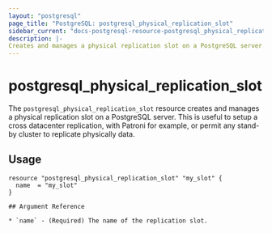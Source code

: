 ```yaml
---
layout: "postgresql"
page_title: "PostgreSQL: postgresql_physical_replication_slot"
sidebar_current: "docs-postgresql-resource-postgresql_physical_replication_slot"
description: |-
Creates and manages a physical replication slot on a PostgreSQL server.
---
```


# postgresql\_physical\_replication\_slot

The ``postgresql_physical_replication_slot`` resource creates and manages a physical replication slot on a PostgreSQL
server. This is useful to setup a cross datacenter replication, with Patroni for example, or permit
any stand-by cluster to replicate physically data.


## Usage

```hcl
resource "postgresql_physical_replication_slot" "my_slot" {
  name  = "my_slot"
}

## Argument Reference

* `name` - (Required) The name of the replication slot.
